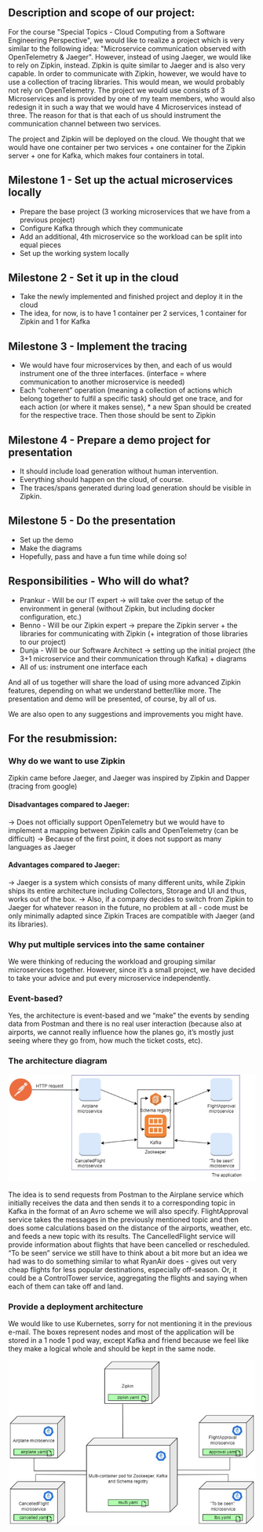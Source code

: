 <!-- DESCRIPTION -->
## Description and scope of our project:

For the course "Special Topics - Cloud Computing from a Software Engineering Perspective", we would like to realize a project which is very similar to the following idea: "Microservice communication observed with OpenTelemetry & Jaeger". However, instead of using Jaeger, we would like to rely on Zipkin, instead. Zipkin is quite similar to Jaeger and is also very capable. In order to communicate with Zipkin, however, we would have to use a collection of tracing libraries. This would mean, we would probably not rely on OpenTelemetry. The project we would use consists of 3 Microservices and is provided by one of my team members, who would also redesign it in such a way that we would have 4 Microservices instead of three. The reason for that is that each of us should instrument the communication channel between two services.

The project and Zipkin will be deployed on the cloud. We thought that we would have one container per two services + one container for the Zipkin server + one for Kafka, which makes four containers in total. 

<!-- MILESTONES -->
## Milestone 1 - Set up the actual microservices locally 
* Prepare the base project (3 working microservices that we have from a previous project)
* Configure Kafka through which they communicate
* Add an additional, 4th microservice so the workload can be split into equal pieces
* Set up the working system locally

## Milestone 2 - Set it up in the cloud
* Take the newly implemented and finished project and deploy it in the cloud
* The idea, for now, is to have 1 container per 2 services, 1 container for Zipkin and 1 for Kafka

## Milestone 3 - Implement the tracing
* We would have four microservices by then, and each of us would instrument one of the three interfaces. (interface = where communication to another microservice is needed)
* Each “coherent” operation (meaning a collection of actions which belong together to fulfil a specific task) should get one trace, and for each action (or where it makes sense), * a new Span should be created for the respective trace. Then those should be sent to Zipkin

## Milestone 4 - Prepare a demo project for presentation
* It should include load generation without human intervention.
* Everything should happen on the cloud, of course.
* The traces/spans generated during load generation should be visible in Zipkin. 

## Milestone 5 - Do the presentation
* Set up the demo
* Make the diagrams
* Hopefully, pass and have a fun time while doing so!

<!-- RESPONSIBILITIES -->
## Responsibilities - Who will do what?
* Prankur - Will be our IT expert -> will take over the setup of the environment in general (without Zipkin, but including docker configuration, etc.)
* Benno - Will be our Zipkin expert -> prepare the Zipkin server + the libraries for communicating with Zipkin (+ integration of those libraries to our project)
* Dunja - Will be our Software Architect -> setting up the initial project (the 3+1 microservice and their communication through Kafka) + diagrams
* All of us: instrument one interface each

And all of us together will share the load of using more advanced Zipkin features, depending on what we understand better/like more. The presentation and demo will be presented, of course, by all of us.

We are also open to any suggestions and improvements you might have.

## For the resubmission:
### Why do we want to use Zipkin
Zipkin came before Jaeger, and Jaeger was inspired by Zipkin and Dapper (tracing from google)
#### Disadvantages compared to Jaeger: 
-> Does not officially support OpenTelemetry but we would have to implement a mapping between Zipkin calls and OpenTelemetry (can be difficult)
-> Because of the first point, it does not support as many languages as Jaeger
#### Advantages compared to Jaeger: 
-> Jaeger is a system which consists of many different units, while Zipkin ships its entire architecture including Collectors, Storage and UI and thus, works out of the box.
-> Also, if a company decides to switch from Zipkin to Jaeger for whatever reason in the future, no problem at all - code must be only minimally adapted since Zipkin Traces are compatible with Jaeger (and its libraries).
### Why put multiple services into the same container
We were thinking of reducing the workload and grouping similar microservices together. However, since it’s a small project, we have decided to take your advice and put every microservice independently.
        
### Event-based?
Yes, the architecture is event-based and we “make” the events by sending data from Postman and there is no real user interaction (because also at airports, we cannot really influence how the planes go, it’s mostly just seeing where they go from, how much the ticket costs, etc).

### The architecture diagram
![Architecture diagram](https://github.com/AlphaStream99/airplaneTrackingWithZipkin/blob/main/images/proposed-arch-diagram.jpg)

The idea is to send requests from Postman to the Airplane service which initially receives the data and then sends it to a corresponding topic in Kafka in the format of an Avro scheme we will also specify. FlightApproval service takes the messages in the previously mentioned topic and then does some calculations based on the distance of the airports, weather, etc. and feeds a new topic with its results. The CancelledFlight service will provide information about flights that have been cancelled or rescheduled. “To be seen” service we still have to think about a bit more but an idea we had was to do something similar to what RyanAir does - gives out very cheap flights for less popular destinations, especially off-season. Or, it could be a ControlTower service, aggregating the flights and saying when each of them can take off and land.


### Provide a deployment architecture
We would like to use Kubernetes, sorry for not mentioning it in the previous e-mail.
The boxes represent nodes and most of the application will be stored in a 1 node 1 pod way, except Kafka and friend because we feel like they make a logical whole and should be kept in the same node.

![Deployment diagram here](https://github.com/AlphaStream99/airplaneTrackingWithZipkin/blob/main/images/proposed-deployment-diagram.jpg)


